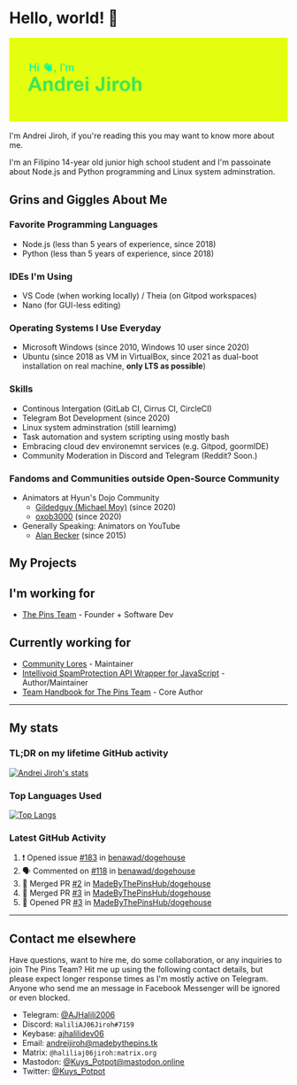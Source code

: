 # Hello, world! 👋

![](https://raw.githubusercontent.com/AndreiJirohHaliliDev2006/AndreiJirohHaliliDev2006/master/header.png)

I'm Andrei Jiroh, if you're reading this you may want to know more about me.

I'm an Filipino 14-year old junior high school student and I'm passoinate about Node.js and Python programming and Linux system adminstration.

## Grins and Giggles About Me

### Favorite Programming Languages

* Node.js (less than 5 years of experience, since 2018)
* Python (less than 5 years of experience, since 2018)

### IDEs I'm Using

* VS Code (when working locally) / Theia (on Gitpod workspaces)
* Nano (for GUI-less editing)

### Operating Systems I Use Everyday

* Microsoft Windows (since 2010, Windows 10 user since 2020)
* Ubuntu (since 2018 as VM in VirtualBox, since 2021 as dual-boot installation on real machine, **only LTS as possible**)

### Skills 

* Continous Intergation (GitLab CI, Cirrus CI, CircleCI)
* Telegram Bot Development (since 2020)
* Linux system adminstration (still learnimg)
* Task automation and system scripting using mostly bash
* Embracing cloud dev environemnt services (e.g. Gitpod, goormIDE)
* Community Moderation in Discord and Telegram (Reddit? Soon.)

### Fandoms and Communities outside Open-Source Community

* Animators at Hyun's Dojo Community
  * [Gildedguy (Michael Moy)](https://gildedguy.com) (since 2020)
  * [oxob3000](https://www.youtube.com/channel/UCrtusZ6nfkGMVIql8kE_o7w) (since 2020)
* Generally Speaking: Animators on YouTube
  * [Alan Becker](https://www.youtube.com/channel/UCbKWv2x9t6u8yZoB3KcPtnw) (since 2015)

## My Projects

## I'm working for

* [The Pins Team](https://madebythepins.tk) - Founder + Software Dev

## Currently working for

* [Community Lores](https://community-lores.github.io) - Maintainer
* [Intellivoid SpamProtection API Wrapper for JavaScript](https://github.com/MadeByThePinsHub/Intellivoid-SPB-JS-Wrapper) - Author/Maintainer
* [Team Handbook for The Pins Team](https://en.handbooksbythepins.gq) - Core Author

---

## My stats

### TL;DR on my lifetime GitHub activity

[![Andrei Jiroh's stats](https://gh-readme-stats-thepinsteam.vercel.app/api?username=AndreiJirohHaliliDev2006&count_private=true&include_all_commits=true)](https://github.com/anuraghazra/github-readme-stats)

### Top Languages Used

[![Top Langs](https://gh-readme-stats-thepinsteam.vercel.app/api/top-langs/?username=AndreiJirohHaliliDev2006&layout=compact)](https://github.com/anuraghazra/github-readme-stats)

### Latest GitHub Activity

<!--START_SECTION:activity-->
1. ❗️ Opened issue [#183](https://github.com/benawad/dogehouse/issues/183) in [benawad/dogehouse](https://github.com/benawad/dogehouse)
2. 🗣 Commented on [#118](https://github.com/benawad/dogehouse/issues/118) in [benawad/dogehouse](https://github.com/benawad/dogehouse)
3. 🎉 Merged PR [#2](https://github.com/MadeByThePinsHub/dogehouse/pull/2) in [MadeByThePinsHub/dogehouse](https://github.com/MadeByThePinsHub/dogehouse)
4. 🎉 Merged PR [#3](https://github.com/MadeByThePinsHub/dogehouse/pull/3) in [MadeByThePinsHub/dogehouse](https://github.com/MadeByThePinsHub/dogehouse)
5. 💪 Opened PR [#3](https://github.com/MadeByThePinsHub/dogehouse/pull/3) in [MadeByThePinsHub/dogehouse](https://github.com/MadeByThePinsHub/dogehouse)
<!--END_SECTION:activity-->

---

## Contact me elsewhere

Have questions, want to hire me, do some collaboration, or any inquiries to join The Pins Team? Hit me up using the following contact details, but please expect longer response times as I'm mostly active on Telegram. Anyone who send me an message in Facebook Messenger will be ignored or even blocked.

* Telegram: [@AJHalili2006](https://telegram.dog/AJHalili2006)
* Discord: `HaliliAJ06Jiroh#7159`
* Keybase: [ajhalilidev06](https://keybase.io/ajhalilidev06)
* Email: <andreijiroh@madebythepins.tk>
* Matrix: `@haliliaj06jiroh:matrix.org`
* Mastodon: [@Kuys_Potpot@mastodon.online](https://mastodon.online/[@Kuys_Potpot)
* Twitter: [@Kuys_Potpot](https://twitter.com/Kuys_Potpot)
